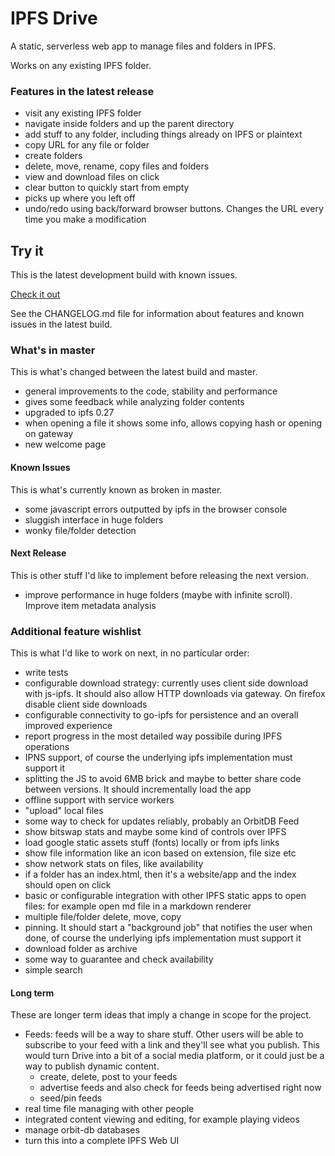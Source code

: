 # IPFS Drive

A static, serverless web app to manage files and folders in IPFS.

Works on any existing IPFS folder.

### Features in the latest release

- visit any existing IPFS folder
- navigate inside folders and up the parent directory
- add stuff to any folder, including things already on IPFS or plaintext
- copy URL for any file or folder
- create folders
- delete, move, rename, copy files and folders
- view and download files on click
- clear button to quickly start from empty
- picks up where you left off
- undo/redo using back/forward browser buttons. Changes the URL every time you make a modification

## Try it

This is the latest development build with known issues.

[Check it out](https://ipfs.io/ipfs/QmSLoHumxHbaFLSk5tZCvJhhEwt5iNy7P5aPdmWWCjDdKx)

See the CHANGELOG.md file for information about features and known issues in the latest build.

### What's in master

This is what's changed between the latest build and master.

- general improvements to the code, stability and performance
- gives some feedback while analyzing folder contents
- upgraded to ipfs 0.27
- when opening a file it shows some info, allows copying hash or opening on gateway
- new welcome page

#### Known Issues

This is what's currently known as broken in master.

- some javascript errors outputted by ipfs in the browser console
- sluggish interface in huge folders
- wonky file/folder detection

#### Next Release

This is other stuff I'd like to implement before releasing the next version.

- improve performance in huge folders (maybe with infinite scroll). Improve item metadata analysis

### Additional feature wishlist

This is what I'd like to work on next, in no particular order:

- write tests
- configurable download strategy: currently uses client side download with js-ipfs. It should also allow HTTP downloads via gateway. On firefox disable client side downloads
- configurable connectivity to go-ipfs for persistence and an overall improved experience
- report progress in the most detailed way possibile during IPFS operations
- IPNS support, of course the underlying ipfs implementation must support it
- splitting the JS to avoid 6MB brick and maybe to better share code between versions. It should incrementally load the app
- offline support with service workers
- "upload" local files
- some way to check for updates reliably, probably an OrbitDB Feed
- show bitswap stats and maybe some kind of controls over IPFS
- load google static assets stuff (fonts) locally or from ipfs links
- show file information like an icon based on extension, file size etc
- show network stats on files, like availability
- if a folder has an index.html, then it's a website/app and the index should open on click
- basic or configurable integration with other IPFS static apps to open files: for example open md file in a markdown renderer
- multiple file/folder delete, move, copy
- pinning. It should start a "background job" that notifies the user when done, of course the underlying ipfs implementation must support it
- download folder as archive
- some way to guarantee and check availability
- simple search

#### Long term

These are longer term ideas that imply a change in scope for the project.

- Feeds: feeds will be a way to share stuff. Other users will be able to subscribe to your feed with a link and they'll see what you publish. This would turn Drive into a bit of a social media platform, or it could just be a way to publish dynamic content.
  - create, delete, post to your feeds
  - advertise feeds and also check for feeds being advertised right now
  - seed/pin feeds
- real time file managing with other people
- integrated content viewing and editing, for example playing videos
- manage orbit-db databases
- turn this into a complete IPFS Web UI

